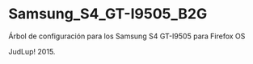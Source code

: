 # Samsung_S4_GT-I9505_B2G
Árbol de configuración para los Samsung S4 GT-I9505 para Firefox OS

JudLup!
2015.

